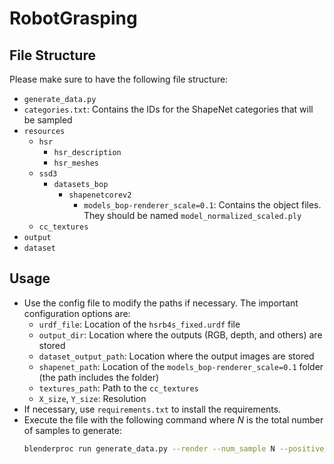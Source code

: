 # RobotGrasping

## File Structure

Please make sure to have the following file structure:

- `generate_data.py`
- `categories.txt`: Contains the IDs for the ShapeNet categories that will be sampled
- `resources`
    - `hsr`
        - `hsr_description`
        - `hsr_meshes`
    - `ssd3`
        - `datasets_bop`
            - `shapenetcorev2`
                - `models_bop-renderer_scale=0.1`: Contains the object files. They should be named `model_normalized_scaled.ply`
    - `cc_textures`
- `output`
- `dataset`

## Usage

- Use the config file to modify the paths if necessary. The important configuration options are:
    - `urdf_file`: Location of the `hsrb4s_fixed.urdf` file
    - `output_dir`: Location where the outputs (RGB, depth, and others) are stored
    - `dataset_output_path`: Location where the output images are stored
    - `shapenet_path`: Location of the `models_bop-renderer_scale=0.1` folder (the path includes the folder)
    - `textures_path`: Path to the `cc_textures`
    - `X_size`, `Y_size`: Resolution
- If necessary, use `requirements.txt` to install the requirements.
- Execute the file with the following command where $N$ is the total number of samples to generate:
    ```sh
    blenderproc run generate_data.py --render --num_sample N --positive_ratio .5
    ```